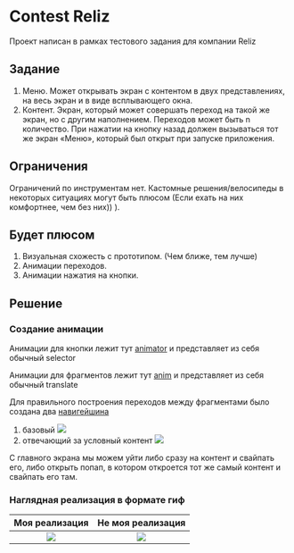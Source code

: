 # Contest Reliz

Проект написан в рамках тестового задания для компании Reliz

## Задание

1) Меню. Может открывать экран с контентом в двух представлениях, на весь экран и в виде всплывающего окна.
 2) Контент. Экран, который может совершать переход на такой же экран, но с другим наполнением. Переходов может быть n количество. При нажатии на кнопку назад должен вызываться тот же экран «Меню», который был открыт при запуске приложения.

## Ограничения 
Ограничений по инструментам нет. Кастомные решения/велосипеды в некоторых ситуациях могут быть плюсом (Если ехать на них комфортнее, чем без них)) ).

## Будет плюсом 
1) Визуальная схожесть с прототипом. (Чем ближе, тем лучше)
 2) Анимации переходов.
 3) Анимации нажатия на кнопки.


## Решение

### Создание анимации

Анимации для кнопки лежит тут [animator](app/src/main/res/animator) и представляет из себя обычный selector

Анимации для фрагментов лежит тут [anim](app/src/main/res/anim) и представляет из себя обычный translate

Для правильного построения переходов между фрагментами было создана два [навигейшина](app/src/main/res/navigation)
1) базовый ![](https://skr.sh/i/081221/zGDThY8f.jpg?download=1&name=Скриншот%2008-12-2021%2018:14:16.jpg)
2) отвечающий за условный контент ![](https://skr.sh/i/081221/o5mZ8TIX.jpg?download=1&name=Скриншот%2008-12-2021%2018:16:15.jpg)

С главного экрана мы можем уйти либо сразу на контент и свайпать его, либо открыть попап, в котором откроется тот же самый контент и свайпать его там. 

### Наглядная реализация в формате гиф 

| Моя реализация| Не моя реализация |
| :---: | :---: |
|![](my_implementation.gif) | ![](not_my_implementation.gif) |
